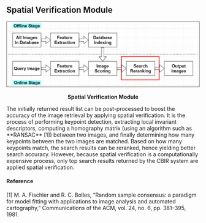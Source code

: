 ## Spatial Verification Module
<p align="center">
    <img src="https://github.com/khanhducle/khanhducle.github.io/blob/master/images/database_index_main1.png">
</p>
<p align="center">
    <b>Spatial Verification Module</b>
</p>
The initially returned result list can be post-processed to boost the accuracy of the image retrieval by applying spatial verification. It is the process of performing keypoint detection, extracting local invariant descriptors, computing a homography matrix (using an algorithm such as **RANSAC** [1]) between two images, and finally determining how many keypoints between the two images are matched. Based on how many keypoints match, the search results can be reranked, hence yielding better search accuracy. However, because spatial verification is a computationally expensive process, only top search results returned by the CBIR system are applied spatial verification.

#### Reference
[1] M. A. Fischler and R. C. Bolles, “Random sample consensus: a paradigm for model fitting with applications to image analysis
and automated cartography,” Communications of the ACM, vol. 24, no. 6, pp. 381–395, 1981.

